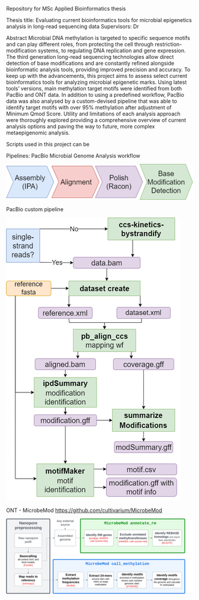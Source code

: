 Repository for MSc Applied Bioinformatics thesis

Thesis title: Evaluating current bioinformatics tools ​for microbial epigenetics analysis​ in long-read sequencing data
Supervisors: Dr

Abstract
Microbial DNA methylation is targeted to specific sequence motifs and can play different roles, from protecting the cell through restriction-modification systems, to regulating DNA replication and gene expression. The third generation long-read sequencing technologies allow direct detection of base modifications and are constantly refined alongside bioinformatic analysis tools, providing improved precision and accuracy. To keep up with the advancements, this project aims to assess select current bioinformatics tools for analyzing microbial epigenetic marks. Using latest tools’ versions, main methylation target motifs were identified from both PacBio and ONT data. In addition to using a predefined workflow, PacBio data was also analysed by a custom-devised pipeline that was able to identify target motifs with over 95% methylation after adjustment of Minimum Qmod Score. Utility and limitations of each analysis approach were thoroughly explored providing a comprehensive overview of current analysis options and paving the way to future, more complex metaepigenomic analysis.

Scripts used in this project can be 

Pipelines:
PacBio Microbial Genome Analysis workflow

![Model](https://github.com/anjatolic/methylBact/blob/main/pb_wf.drawio.png)

PacBio custom pipeline

![Model](https://github.com/anjatolic/methylBact/blob/main/pb_custom.drawio.png)

ONT - MicrobeMod https://github.com/cultivarium/MicrobeMod

![Model](https://github.com/anjatolic/methylBact/blob/main/PipelineOverview%20ONT.png)

